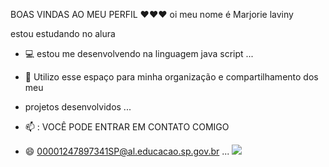 BOAS VINDAS AO MEU PERFIL ❤️❤️❤️
oi meu nome é Marjorie laviny 

estou estudando no alura 

- 💻 estou me desenvolvendo na linguagem java script ...
- 🌱 Utilizo esse espaço para minha organização e compartilhamento dos meu
- projetos desenvolvidos ...

- 📫 : VOCÊ PODE ENTRAR EM CONTATO COMIGO 
- 😄  00001247897341SP@al.educacao.sp.gov.br ...
![](link) 
